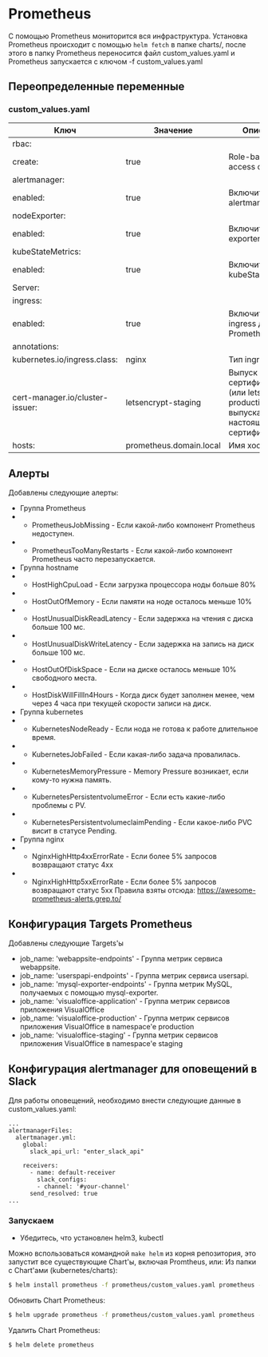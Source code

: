 # Prometheus
С помощью Prometheus мониторится вся инфраструктура.
Установка Prometheus происходит с помощью ```helm fetch``` в папке charts/, после этого в папку Prometheus переносится файл custom_values.yaml и Prometheus запускается с ключом -f custom_values.yaml

## Переопределенные переменные
### custom_values.yaml
| Ключ | Значение | Описание |
| ------ | ------ | ----- |
| rbac: |  |  |
| create: | true | Role-based access control |
| alertmanager: | | |
| enabled: | true | Включить alertmanager |
| nodeExporter: | | |
| enabled: | true | Включить node-exporter |
| kubeStateMetrics: | | |
| enabled: | true | Включить kubeStateMectics |
| Server: | | |
| ingress: | | |
| enabled: | true | Включить ingress для Prometheus |
| annotations: | | |
| kubernetes.io/ingress.class: | nginx | Тип ingress |
| cert-manager.io/cluster-issuer: | letsencrypt-staging | Выпуск fake-сертификатов (или letsencrypt-production для выпуска настоящих сертификатов) |
| hosts: | prometheus.domain.local | Имя хоста |
## Алерты
Добавлены следующие алерты:
* Группа Prometheus
* - PrometheusJobMissing - Если какой-либо компонент Prometheus недоступен.
* - PrometheusTooManyRestarts - Если какой-либо компонент Prometheus часто перезапускается.
* Группа hostname
* - HostHighCpuLoad - Если загрузка процессора ноды больше 80%
* - HostOutOfMemory - Если памяти на ноде осталось меньше 10%
* - HostUnusualDiskReadLatency - Если задержка на чтения с диска больше 100 мс.
* - HostUnusualDiskWriteLatency - Если задержка на запись на диск больше 100 мс.
* - HostOutOfDiskSpace - Если на диске осталось меньше 10% свободного места.
* - HostDiskWillFillIn4Hours - Когда диск будет заполнен менее, чем через 4 часа при текущей скорости записи на диск.
* Группа kubernetes
* - KubernetesNodeReady - Если нода не готова к работе длительное время.
* - KubernetesJobFailed - Если какая-либо задача провалилась.
* - KubernetesMemoryPressure - Memory Pressure возникает, если кому-то нужна память.
* - KubernetesPersistentvolumeError - Если есть какие-либо проблемы с PV.
* - KubernetesPersistentvolumeclaimPending - Если какое-либо PVC висит в статусе Pending.
* Группа nginx
* - NginxHighHttp4xxErrorRate - Если более 5% запросов возвращают статус 4xx
* - NginxHighHttp5xxErrorRate - Если более 5% запросов возвращают статус 5хх
Правила взяты отсюда: https://awesome-prometheus-alerts.grep.to/
## Конфигурация Targets Prometheus
Добавлены следующие Targets'ы
* job_name: 'webappsite-endpoints' - Группа метрик сервиса webappsite.
* job_name: 'userspapi-endpoints' - Группа метрик сервиса usersapi.
* job_name: 'mysql-exporter-endpoints' - Группа метрик MySQL, получаемых с помощью mysql-exporter.
* job_name: 'visualoffice-application' - Группа метрик сервисов приложения VisualOffice
* job_name: 'visualoffice-production' - Группа метрик сервисов приложения VisualOffice в namespace'e production
* job_name: 'visualoffice-staging' - Группа метрик сервисов приложения VisualOffice в namespace'e staging
## Конфигурация alertmanager для оповещений в Slack
Для работы оповещений, необходимо внести следующие данные в custom_values.yaml:
```
...
alertmanagerFiles:
  alertmanager.yml:
    global:
      slack_api_url: "enter_slack_api"

    receivers:
      - name: default-receiver
        slack_configs:
        - channel: '#your-channel'
      send_resolved: true
...
```

### Запускаем
* Убедитесь, что установлен helm3, kubectl

Можно вспользоваться командной ```make helm``` из корня репозитория, это запустит все существующие Chart'ы, включая Promtheus, или:
Из папки с Chart'ами (kubernetes/charts):
```sh
$ helm install prometheus -f prometheus/custom_values.yaml prometheus -n monitoring
```
Обновить Chart Prometheus:
```sh
$ helm upgrade prometheus -f prometheus/custom_values.yaml prometheus -n monitoring
```
Удалить Chart Prometheus:
```sh
$ helm delete prometheus
```
